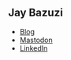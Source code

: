 ## Jay Bazuzi

* [Blog](https://jay.bazuzi.com/)
* [Mastodon](https://mastodon.online/@JayBazuzi)
* [LinkedIn](https://www.linkedin.com/in/jay-bazuzi-07936414/)

